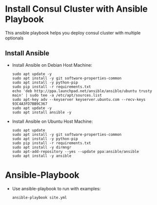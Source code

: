 # Install Consul Cluster with Ansible Playbook

This ansible playbook helps you deploy consul cluster with multiple optionals

## Install Ansible

- Install Ansible on Debian Host Machine:

    ```shell
    sudo apt update -y
    sudo apt install -y git software-properties-common
    sudo apt install -y python-pip
    sudo pip install -r requirements.txt
    echo 'deb http://ppa.launchpad.net/ansible/ansible/ubuntu trusty main' | sudo tee -a /etc/apt/sources.list
    sudo apt-key adv --keyserver keyserver.ubuntu.com --recv-keys 93C4A3FD7BB9C367
    sudo apt update -y
    sudo apt install ansible -y
    ```
    
- Install Ansible on Ubuntu Host Machine:
    
    ```shell
    sudo apt update
    sudo apt install -y git software-properties-common
    sudo apt install -y python-pip
    sudo pip install -r requirements.txt
    sudo apt install -y dirmngr
    sudo apt-add-repository --yes --update ppa:ansible/ansible
    sudo apt install -y ansible
    ```

# Ansible-Playbook

- Use ansible-playbook to run with examples:

    ```shell
    ansible-playbook site.yml
    ```